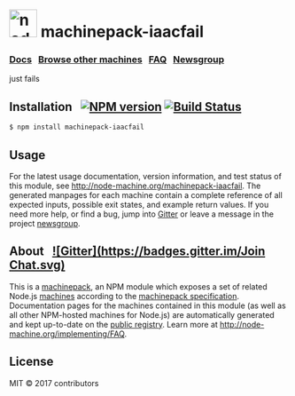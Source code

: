 
<h1>
  <a href="http://node-machine.org" title="Node-Machine public registry"><img alt="node-machine logo" title="Node-Machine Project" src="http://node-machine.org/images/machine-anthropomorph-for-white-bg.png" width="50" /></a>
  machinepack-iaacfail
</h1>

### [Docs](http://node-machine.org/machinepack-iaacfail) &nbsp; [Browse other machines](http://node-machine.org/machinepacks) &nbsp;  [FAQ](http://node-machine.org/implementing/FAQ)  &nbsp;  [Newsgroup](https://groups.google.com/forum/?hl=en#!forum/node-machine)

just fails


## Installation &nbsp; [![NPM version](https://badge.fury.io/js/machinepack-iaacfail.svg)](http://badge.fury.io/js/machinepack-iaacfail) [![Build Status](https://travis-ci.org/mikermcneil/machinepack-iaacfail.png?branch=master)](https://travis-ci.org/mikermcneil/machinepack-iaacfail)

```sh
$ npm install machinepack-iaacfail
```

## Usage

For the latest usage documentation, version information, and test status of this module, see <a href="http://node-machine.org/machinepack-iaacfail" title="just fails (for node.js)">http://node-machine.org/machinepack-iaacfail</a>.  The generated manpages for each machine contain a complete reference of all expected inputs, possible exit states, and example return values.  If you need more help, or find a bug, jump into [Gitter](https://gitter.im/node-machine/general) or leave a message in the project [newsgroup](https://groups.google.com/forum/?hl=en#!forum/node-machine).

## About  &nbsp; [![Gitter](https://badges.gitter.im/Join Chat.svg)](https://gitter.im/node-machine/general?utm_source=badge&utm_medium=badge&utm_campaign=pr-badge&utm_content=badge)

This is a [machinepack](http://node-machine.org/machinepacks), an NPM module which exposes a set of related Node.js [machines](http://node-machine.org/spec/machine) according to the [machinepack specification](http://node-machine.org/spec/machinepack).
Documentation pages for the machines contained in this module (as well as all other NPM-hosted machines for Node.js) are automatically generated and kept up-to-date on the <a href="http://node-machine.org" title="Public machine registry for Node.js">public registry</a>.
Learn more at <a href="http://node-machine.org/implementing/FAQ" title="Machine Project FAQ (for implementors)">http://node-machine.org/implementing/FAQ</a>.

## License

MIT &copy; 2017 contributors

